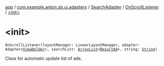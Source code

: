 [app](../../../index.md) / [com.example.anton.sb.ui.adapters](../../index.md) / [SearchAdapter](../index.md) / [OnScrollListener](index.md) / [&lt;init&gt;](./-init-.md)

# &lt;init&gt;

`OnScrollListener(layoutManager: LinearLayoutManager, adapter: Adapter<`[`ViewHolder`](../-view-holder/index.md)`>, searchList: `[`ArrayList`](https://kotlinlang.org/api/latest/jvm/stdlib/kotlin.collections/-array-list/index.html)`<`[`ResultAd`](../../../com.example.anton.sb.data/-result-ad/index.md)`>, string: `[`String`](https://kotlinlang.org/api/latest/jvm/stdlib/kotlin/-string/index.html)`)`

Class for automatic update list of ads.

